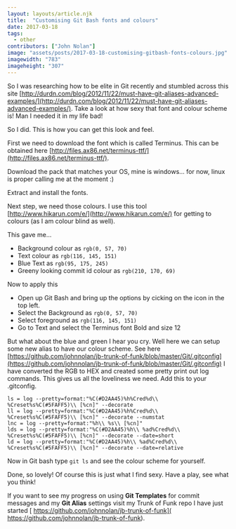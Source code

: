 ```yaml
---
layout: layouts/article.njk
title:  "Customising Git Bash fonts and colours"
date: 2017-03-18
tags: 
  - other
contributors: ["John Nolan"]
image: "assets/posts/2017-03-18-customising-gitbash-fonts-colours.jpg"
imagewidth: "783"
imageheight: "307"
---
```


So I was researching how to be elite in Git recently and stumbled across
 this site [http://durdn.com/blog/2012/11/22/must-have-git-aliases-advanced-examples/](http://durdn.com/blog/2012/11/22/must-have-git-aliases-advanced-examples/).
 Take a look at how sexy that font and colour scheme is! Man I needed
 it in my life bad!

So I did. This is how you can get this look and feel.

First we need to download the font which is called Terminus. This can be
 obtained here [http://files.ax86.net/terminus-ttf/](http://files.ax86.net/terminus-ttf/).

Download the pack that matches your OS, mine is windows... for now, linux is
 proper calling me at the moment :)

Extract and install the fonts.

Next step, we need those colours. I use this tool [http://www.hikarun.com/e/](http://www.hikarun.com/e/)
 for getting to colours (as I am colour blind as well).

This gave me...

* Background colour as ```rgb(0, 57, 70)```
* Text colour as ```rgb(116, 145, 151)```
* Blue Text as ```rgb(95, 175, 245)```
* Greeny looking commit id colour as ```rgb(210, 170, 69)```

Now to apply this

* Open up Git Bash and bring up the options by cicking on the icon in the top left.
* Select the Background as ```rgb(0, 57, 70)```
* Select foreground as ```rgb(116, 145, 151)```
* Go to Text and select the Terminus font Bold and size 12

But what about the blue and green I hear you cry. Well here we can
 setup some new alias to have our colour scheme. See
 here [https://github.com/johnnolan/jb-trunk-of-funk/blob/master/Git/.gitconfig](https://github.com/johnnolan/jb-trunk-of-funk/blob/master/Git/.gitconfig)
  I have converted the RGB to HEX and created some pretty print out log
  commands. This gives us all the loveliness we need. Add this to your
  .gitconfig.

```
ls = log --pretty=format:"%C(#D2AA45)%h%Cred%d\\ %Creset%s%C(#5FAFF5)\\ [%cn]" --decorate
ll = log --pretty=format:"%C(#D2AA45)%h%Cred%d\\ %Creset%s%C(#5FAFF5)\\ [%cn]" --decorate --numstat
lnc = log --pretty=format:"%h\\ %s\\ [%cn]"
lds = log --pretty=format:"%C(#D2AA45)%h\\ %ad%Cred%d\\ %Creset%s%C(#5FAFF5)\\ [%cn]" --decorate --date=short
ld = log --pretty=format:"%C(#D2AA45)%h\\ %ad%Cred%d\\ %Creset%s%C(#5FAFF5)\\ [%cn]" --decorate --date=relative
```

Now in Git bash type ```git ls``` and see the colour scheme for yourself.

Done, so lovely! Of course this is just what I find sexy. Have a play,
 see what you think!

If you want to see my progress on using **Git Templates** for commit
messages and my **Git Alias** settings visit my Trunk of Funk repo I have
just started [ https://github.com/johnnolan/jb-trunk-of-funk]( https://github.com/johnnolan/jb-trunk-of-funk).
